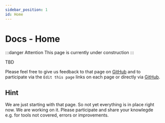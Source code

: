 ```yaml
---
sidebar_position: 1
id: Home
---
```

# Docs - Home

:::danger Attention
This page is currently under construction
:::

TBD

Please feel free to give us feedback to that page on [GitHub](https://github.com/datenschmutz/documentation/issues) and to participate via the `Edit this page` links on each page or directly via [GitHub](https://github.com/datenschmutz/documentation).

## Hint

We are just starting with that page. So not yet everything is in place right now. We are working on it. Please participate and share your knowlegde e.g. for tools not covered, errors or improvements.
